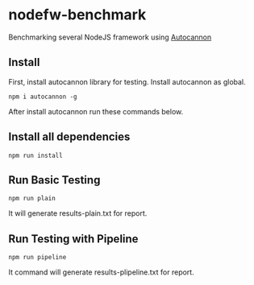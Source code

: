 # nodefw-benchmark
Benchmarking several NodeJS framework using [Autocannon](https://gitter.im/mcollina/autocannon)

## Install
First, install autocannon library for testing. Install autocannon as global.
```
npm i autocannon -g
```

After install autocannon run these commands below.

## Install all dependencies
```
npm run install
```

## Run Basic Testing
```
npm run plain
```
It will generate results-plain.txt for report.

## Run Testing with Pipeline
```
npm run pipeline
```
It command will generate results-plipeline.txt for report.
